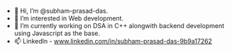 - 👋 Hi, I’m @subham-prasad-das.
- 👀 I’m interested in Web development.
- 🌱 I’m currently working on DSA in C++ alongwith backend development using Javascript as the base.
- 📫 LinkedIn - www.linkedin.com/in/subham-prasad-das-9b9a17262

<!---
subham-prasad-das/subham-prasad-das is a ✨ special ✨ repository because its `README.md` (this file) appears on your GitHub profile.
You can click the Preview link to take a look at your changes.
--->
